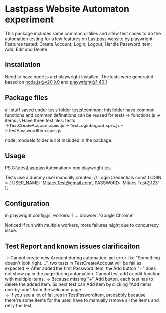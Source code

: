 # Lastpass Website Automaton experiment

This package includes some common ulitilies and a few test cases to do the automation testing for a few features on Lastpass website by playwright
Features tested:
Create Account;
Login;
Logout;
Handle Password Item: Add, Edit and Delete

## Installation

Need to have node.js and playwright installed. 
The tests were generated based on node.js@v20.0.0 and playwright@1.40.1 

## Package files

all stuff saved under tests folder
tests\common: this folder have common functions and common definations can be reused for tests
  -> functions.js
  -> items.js
Have three test files:
tests\
  ->TestCreateAccount.spec.js
  ->TestLoginLogout.spec.js
  ->TestPasswordItem.spec.js

node_moduels folder is not included in the package.

## Usage

PS C:\dev\LastpassAutomation> npx playwright test

Tests use a dummy user manually created:
  // Login Credentials
  const LOGIN = {
    USER_NAME: 'Mitacs.Test@gmail.com',
    PASSWORD: 'Mitacs.Test@123'
  };


## Configuration

in playwright.config.js, 
workers: 1
...
browser: 'Google Chrome'

Noticed if run with multiple workers, more failures might due to concurrecy issue.

## Test Report and known issues clarificaiton
-> Cannot create new Account during automation. got error like "Something doesn't look right....", two tests in TestCreateAccount will be fail as expected
-> After added the first Password Item, the Add button "+" does not show up in the page during automation. Cannot test add or edit function with multiple items. 
-> Because missing "+" Add button, each test has to delete the added item. So next test can Add item by clicking "Add items one-by-one" from the welcome page   
-> If you see a lot of failures in TestPsswordItem, probabbly because there're some items for the user, have to manually remove all the items and retry the test. 

